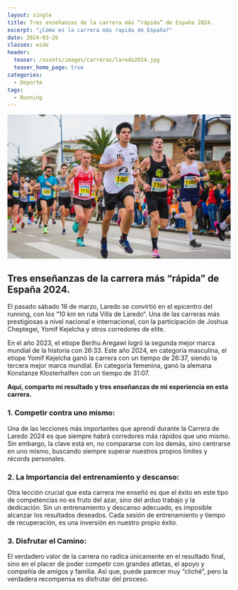 ```yaml
---
layout: single
title: Tres enseñanzas de la carrera más “rápida” de España 2024.
excerpt: "¿Cómo es la carrera más rapida de España?"
date: 2024-03-26
classes: wide
header:
  teaser: /assets/images/carreras/laredo2024.jpg
  teaser_home_page: true
categories:
  - Deporte
tags:
  - Running
---
```


<p align="center">
<img src="/assets/images/carreras/laredo2024.jpg">
</p>

## Tres enseñanzas de la carrera más “rápida” de España 2024.

El pasado sábado 16 de marzo, Laredo se convirtió en el epicentro del running, con los “10 km en ruta Villa de Laredo“. Una de las carreras más prestigiosas a nivel nacional e internacional, con la participación de Joshua Cheptegei, Yomif Kejelcha y otros corredores de elite.

En el año 2023, el etíope Berihu Aregawi logró la segunda mejor marca mundial de la historia con 26:33. Este año 2024, en categoría masculina, el etíope Yomif Kejelcha ganó la carrera con un tiempo de 26:37, siendo la tercera mejor marca mundial. En categoría femenina, ganó la alemana Konstanze Klosterhalfen con un tiempo de 31:07.

**Aquí, comparto mi resultado y tres enseñanzas de mi experiencia en esta carrera.**

### 1. Competir contra uno mismo:
Una de las lecciones más importantes que aprendí durante la Carrera de Laredo 2024 es que siempre habrá corredores más rápidos que uno mismo. Sin embargo, la clave está en, no compararse con los demás, sino centrarse en uno mismo, buscando siempre superar nuestros propios límites y récords personales.

### 2. La Importancia del entrenamiento y descanso:
Otra lección crucial que esta carrera me enseñó es que el éxito en este tipo de competencias no es fruto del azar, sino del arduo trabajo y la dedicación. Sin un entrenamiento y descanso adecuado, es imposible alcanzar los resultados deseados. Cada sesión de entrenamiento y tiempo de recuperación, es una inversión en nuestro propio éxito.

### 3. Disfrutar el Camino:
El verdadero valor de la carrera no radica únicamente en el resultado final, sino en el placer de poder competir con grandes atletas, el apoyo y compañía de amigos y familia. Así que, puede parecer muy “cliché”, pero la verdadera recompensa es disfrutar del proceso.

